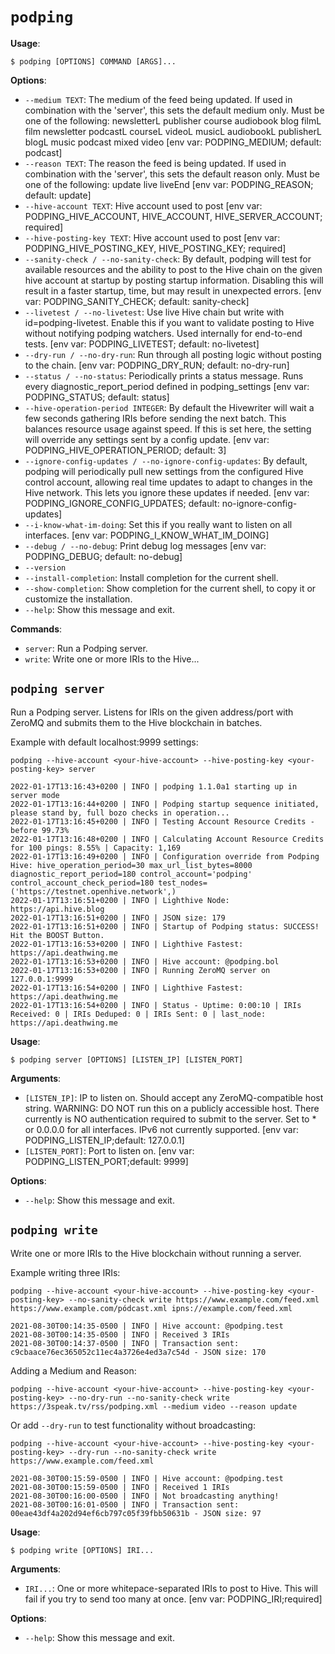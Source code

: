 # `podping`

**Usage**:

```console
$ podping [OPTIONS] COMMAND [ARGS]...
```

**Options**:

* `--medium TEXT`: The medium of the feed being updated. If used in combination with the 'server', this sets the default medium only. Must be one of the following: newsletterL publisher course audiobook blog filmL film newsletter podcastL courseL videoL musicL audiobookL publisherL blogL music podcast mixed video  [env var: PODPING_MEDIUM; default: podcast]
* `--reason TEXT`: The reason the feed is being updated. If used in combination with the 'server', this sets the default reason only. Must be one of the following: update live liveEnd  [env var: PODPING_REASON; default: update]
* `--hive-account TEXT`: Hive account used to post  [env var: PODPING_HIVE_ACCOUNT, HIVE_ACCOUNT, HIVE_SERVER_ACCOUNT; required]
* `--hive-posting-key TEXT`: Hive account used to post  [env var: PODPING_HIVE_POSTING_KEY, HIVE_POSTING_KEY; required]
* `--sanity-check / --no-sanity-check`: By default, podping will test for available resources and the ability to post to the Hive chain on the given hive account at startup by posting startup information. Disabling this will result in a faster startup, time, but may result in unexpected errors.  [env var: PODPING_SANITY_CHECK; default: sanity-check]
* `--livetest / --no-livetest`: Use live Hive chain but write with id=podping-livetest. Enable this if you want to validate posting to Hive without notifying podping watchers. Used internally for end-to-end tests.  [env var: PODPING_LIVETEST; default: no-livetest]
* `--dry-run / --no-dry-run`: Run through all posting logic without posting to the chain.  [env var: PODPING_DRY_RUN; default: no-dry-run]
* `--status / --no-status`: Periodically prints a status message. Runs every diagnostic_report_period defined in podping_settings  [env var: PODPING_STATUS; default: status]
* `--hive-operation-period INTEGER`: By default the Hivewriter will wait a few seconds gathering IRIs before sending the next batch. This balances resource usage against speed. If this is set here, the setting will override any settings sent by a config update.  [env var: PODPING_HIVE_OPERATION_PERIOD; default: 3]
* `--ignore-config-updates / --no-ignore-config-updates`: By default, podping will periodically pull new settings from the configured Hive control account, allowing real time updates to adapt to changes in the Hive network. This lets you ignore these updates if needed.  [env var: PODPING_IGNORE_CONFIG_UPDATES; default: no-ignore-config-updates]
* `--i-know-what-im-doing`: Set this if you really want to listen on all interfaces.  [env var: PODPING_I_KNOW_WHAT_IM_DOING]
* `--debug / --no-debug`: Print debug log messages  [env var: PODPING_DEBUG; default: no-debug]
* `--version`
* `--install-completion`: Install completion for the current shell.
* `--show-completion`: Show completion for the current shell, to copy it or customize the installation.
* `--help`: Show this message and exit.

**Commands**:

* `server`: Run a Podping server.
* `write`: Write one or more IRIs to the Hive...

## `podping server`

Run a Podping server.  Listens for IRIs on the given address/port with ZeroMQ and
submits them to the Hive blockchain in batches.

Example with default localhost:9999 settings:
```
podping --hive-account <your-hive-account> --hive-posting-key <your-posting-key> server

2022-01-17T13:16:43+0200 | INFO | podping 1.1.0a1 starting up in server mode
2022-01-17T13:16:44+0200 | INFO | Podping startup sequence initiated, please stand by, full bozo checks in operation...
2022-01-17T13:16:45+0200 | INFO | Testing Account Resource Credits - before 99.73%
2022-01-17T13:16:48+0200 | INFO | Calculating Account Resource Credits for 100 pings: 8.55% | Capacity: 1,169
2022-01-17T13:16:49+0200 | INFO | Configuration override from Podping Hive: hive_operation_period=30 max_url_list_bytes=8000 diagnostic_report_period=180 control_account='podping' control_account_check_period=180 test_nodes=('https://testnet.openhive.network',)
2022-01-17T13:16:51+0200 | INFO | Lighthive Node: https://api.hive.blog
2022-01-17T13:16:51+0200 | INFO | JSON size: 179
2022-01-17T13:16:51+0200 | INFO | Startup of Podping status: SUCCESS! Hit the BOOST Button.
2022-01-17T13:16:53+0200 | INFO | Lighthive Fastest: https://api.deathwing.me
2022-01-17T13:16:53+0200 | INFO | Hive account: @podping.bol
2022-01-17T13:16:53+0200 | INFO | Running ZeroMQ server on 127.0.0.1:9999
2022-01-17T13:16:54+0200 | INFO | Lighthive Fastest: https://api.deathwing.me
2022-01-17T13:16:54+0200 | INFO | Status - Uptime: 0:00:10 | IRIs Received: 0 | IRIs Deduped: 0 | IRIs Sent: 0 | last_node: https://api.deathwing.me
```

**Usage**:

```console
$ podping server [OPTIONS] [LISTEN_IP] [LISTEN_PORT]
```

**Arguments**:

* `[LISTEN_IP]`: IP to listen on. Should accept any ZeroMQ-compatible host string. WARNING: DO NOT run this on a publicly accessible host. There currently is NO authentication required to submit to the server. Set to * or 0.0.0.0 for all interfaces. IPv6 not currently supported.  [env var: PODPING_LISTEN_IP;default: 127.0.0.1]
* `[LISTEN_PORT]`: Port to listen on.  [env var: PODPING_LISTEN_PORT;default: 9999]

**Options**:

* `--help`: Show this message and exit.

## `podping write`

Write one or more IRIs to the Hive blockchain without running a server.


Example writing three IRIs:
```
podping --hive-account <your-hive-account> --hive-posting-key <your-posting-key> --no-sanity-check write https://www.example.com/feed.xml https://www.example.com/pódcast.xml ipns://example.com/feed.xml

2021-08-30T00:14:35-0500 | INFO | Hive account: @podping.test
2021-08-30T00:14:35-0500 | INFO | Received 3 IRIs
2021-08-30T00:14:37-0500 | INFO | Transaction sent: c9cbaace76ec365052c11ec4a3726e4ed3a7c54d - JSON size: 170
```

Adding a Medium and Reason:
```
podping --hive-account <your-hive-account> --hive-posting-key <your-posting-key> --no-dry-run --no-sanity-check write https://3speak.tv/rss/podping.xml --medium video --reason update
```


Or add `--dry-run` to test functionality without broadcasting:
```
podping --hive-account <your-hive-account> --hive-posting-key <your-posting-key> --dry-run --no-sanity-check write https://www.example.com/feed.xml

2021-08-30T00:15:59-0500 | INFO | Hive account: @podping.test
2021-08-30T00:15:59-0500 | INFO | Received 1 IRIs
2021-08-30T00:16:00-0500 | INFO | Not broadcasting anything!
2021-08-30T00:16:01-0500 | INFO | Transaction sent: 00eae43df4a202d94ef6cb797c05f39fbb50631b - JSON size: 97
```

**Usage**:

```console
$ podping write [OPTIONS] IRI...
```

**Arguments**:

* `IRI...`: One or more whitepace-separated IRIs to post to Hive. This will fail if you try to send too many at once.  [env var: PODPING_IRI;required]

**Options**:

* `--help`: Show this message and exit.

